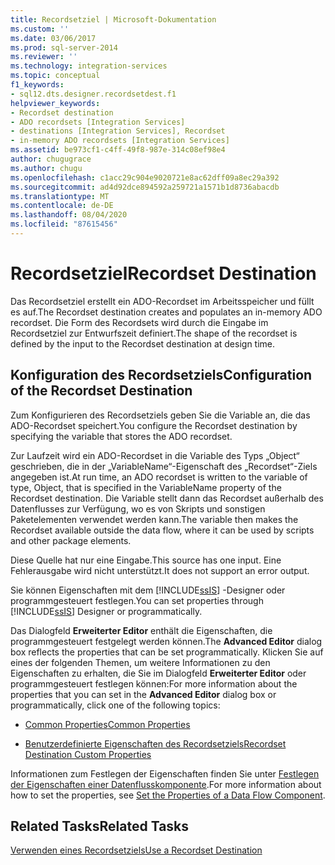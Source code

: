 ```yaml
---
title: Recordsetziel | Microsoft-Dokumentation
ms.custom: ''
ms.date: 03/06/2017
ms.prod: sql-server-2014
ms.reviewer: ''
ms.technology: integration-services
ms.topic: conceptual
f1_keywords:
- sql12.dts.designer.recordsetdest.f1
helpviewer_keywords:
- Recordset destination
- ADO recordsets [Integration Services]
- destinations [Integration Services], Recordset
- in-memory ADO recordsets [Integration Services]
ms.assetid: be973cf1-c4ff-49f8-987e-314c08ef98e4
author: chugugrace
ms.author: chugu
ms.openlocfilehash: c1acc29c904e9020721e8ac62dff09a8ec29a392
ms.sourcegitcommit: ad4d92dce894592a259721a1571b1d8736abacdb
ms.translationtype: MT
ms.contentlocale: de-DE
ms.lasthandoff: 08/04/2020
ms.locfileid: "87615456"
---
```

# <a name="recordset-destination"></a><span data-ttu-id="a8f7f-102">Recordsetziel</span><span class="sxs-lookup"><span data-stu-id="a8f7f-102">Recordset Destination</span></span>
  <span data-ttu-id="a8f7f-103">Das Recordsetziel erstellt ein ADO-Recordset im Arbeitsspeicher und füllt es auf.</span><span class="sxs-lookup"><span data-stu-id="a8f7f-103">The Recordset destination creates and populates an in-memory ADO recordset.</span></span> <span data-ttu-id="a8f7f-104">Die Form des Recordsets wird durch die Eingabe im Recordsetziel zur Entwurfszeit definiert.</span><span class="sxs-lookup"><span data-stu-id="a8f7f-104">The shape of the recordset is defined by the input to the Recordset destination at design time.</span></span>  
  
## <a name="configuration-of-the-recordset-destination"></a><span data-ttu-id="a8f7f-105">Konfiguration des Recordsetziels</span><span class="sxs-lookup"><span data-stu-id="a8f7f-105">Configuration of the Recordset Destination</span></span>  
 <span data-ttu-id="a8f7f-106">Zum Konfigurieren des Recordsetziels geben Sie die Variable an, die das ADO-Recordset speichert.</span><span class="sxs-lookup"><span data-stu-id="a8f7f-106">You configure the Recordset destination by specifying the variable that stores the ADO recordset.</span></span>  
  
 <span data-ttu-id="a8f7f-107">Zur Laufzeit wird ein ADO-Recordset in die Variable des Typs „Object“ geschrieben, die in der „VariableName“-Eigenschaft des „Recordset“-Ziels angegeben ist.</span><span class="sxs-lookup"><span data-stu-id="a8f7f-107">At run time, an ADO recordset is written to the variable of type, Object, that is specified in the VariableName property of the Recordset destination.</span></span> <span data-ttu-id="a8f7f-108">Die Variable stellt dann das Recordset außerhalb des Datenflusses zur Verfügung, wo es von Skripts und sonstigen Paketelementen verwendet werden kann.</span><span class="sxs-lookup"><span data-stu-id="a8f7f-108">The variable then makes the Recordset available outside the data flow, where it can be used by scripts and other package elements.</span></span>  
  
 <span data-ttu-id="a8f7f-109">Diese Quelle hat nur eine Eingabe.</span><span class="sxs-lookup"><span data-stu-id="a8f7f-109">This source has one input.</span></span> <span data-ttu-id="a8f7f-110">Eine Fehlerausgabe wird nicht unterstützt.</span><span class="sxs-lookup"><span data-stu-id="a8f7f-110">It does not support an error output.</span></span>  
  
 <span data-ttu-id="a8f7f-111">Sie können Eigenschaften mit dem [!INCLUDE[ssIS](../../includes/ssis-md.md)] -Designer oder programmgesteuert festlegen.</span><span class="sxs-lookup"><span data-stu-id="a8f7f-111">You can set properties through [!INCLUDE[ssIS](../../includes/ssis-md.md)] Designer or programmatically.</span></span>  
  
 <span data-ttu-id="a8f7f-112">Das Dialogfeld **Erweiterter Editor** enthält die Eigenschaften, die programmgesteuert festgelegt werden können.</span><span class="sxs-lookup"><span data-stu-id="a8f7f-112">The **Advanced Editor** dialog box reflects the properties that can be set programmatically.</span></span> <span data-ttu-id="a8f7f-113">Klicken Sie auf eines der folgenden Themen, um weitere Informationen zu den Eigenschaften zu erhalten, die Sie im Dialogfeld **Erweiterter Editor** oder programmgesteuert festlegen können:</span><span class="sxs-lookup"><span data-stu-id="a8f7f-113">For more information about the properties that you can set in the **Advanced Editor** dialog box or programmatically, click one of the following topics:</span></span>  
  
-   [<span data-ttu-id="a8f7f-114">Common Properties</span><span class="sxs-lookup"><span data-stu-id="a8f7f-114">Common Properties</span></span>](../common-properties.md)  
  
-   [<span data-ttu-id="a8f7f-115">Benutzerdefinierte Eigenschaften des Recordsetziels</span><span class="sxs-lookup"><span data-stu-id="a8f7f-115">Recordset Destination Custom Properties</span></span>](recordset-destination-custom-properties.md)  
  
 <span data-ttu-id="a8f7f-116">Informationen zum Festlegen der Eigenschaften finden Sie unter [Festlegen der Eigenschaften einer Datenflusskomponente](set-the-properties-of-a-data-flow-component.md).</span><span class="sxs-lookup"><span data-stu-id="a8f7f-116">For more information about how to set the properties, see [Set the Properties of a Data Flow Component](set-the-properties-of-a-data-flow-component.md).</span></span>  
  
## <a name="related-tasks"></a><span data-ttu-id="a8f7f-117">Related Tasks</span><span class="sxs-lookup"><span data-stu-id="a8f7f-117">Related Tasks</span></span>  
 [<span data-ttu-id="a8f7f-118">Verwenden eines Recordsetziels</span><span class="sxs-lookup"><span data-stu-id="a8f7f-118">Use a Recordset Destination</span></span>](recordset-destination.md)  
  
  
